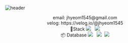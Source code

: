 ![header](https://capsule-render.vercel.app/api?type=wave&&color=auto&height=300&section=header&text=Welcome&fontSize=90)

<div align='center'>
email: jhyeom1545@gmail.com<br>
velog: https://velog.io/@jhyeom1545
</div>


<div align='center'> 🔧Stack
  <img src="https://img.shields.io/badge/JavaScript-F7DF1E?style=for-the-badge&logo=JavaScript&logoColor=black">&nbsp&nbsp <img src="https://img.shields.io/badge/TypeScript-3178C6?style=for-the-badge&logo=TypeScript&logoColor=white"></div>

<div align='center'> 📦 Database
<img src="https://img.shields.io/badge/MySQL-4479A1?style=for-the-badge&logo=MySQL&logoColor=white">&nbsp&nbsp <img src="https://img.shields.io/badge/MongoDB-47A248?style=for-the-badge&logo=MongoDB&logoColor=white">&nbsp&nbsp<img src="https://img.shields.io/badge/Redis-DC382D?style=for-the-badge&logo=Redis&logoColor=white">



